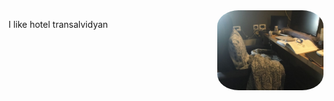 <div style="display: flex; justify-content: space-between; align-items: flex-start;">
  <p style="text-align: left; max-width: 70%;">
    I like hotel transalvidyan
  </p>
  <img src="desk.jpg" alt="Banner Image" width="170" style="border-radius: 20%; margin-left: 20px;"/>
</div>
